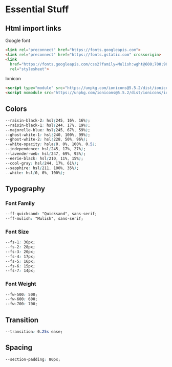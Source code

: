 # Essential Stuff

## Html import links

Google font

``` html
<link rel="preconnect" href="https://fonts.googleapis.com">
<link rel="preconnect" href="https://fonts.gstatic.com" crossorigin>
<link
  href="https://fonts.googleapis.com/css2?family=Mulish:wght@600;700;900&family=Quicksand:wght@400;500;600;700&display=swap"
  rel="stylesheet">
```

Ionicon

``` html
<script type="module" src="https://unpkg.com/ionicons@5.5.2/dist/ionicons/ionicons.esm.js"></script>
<script nomodule src="https://unpkg.com/ionicons@5.5.2/dist/ionicons/ionicons.js"></script>
```

## Colors

``` css
--raisin-black-2: hsl(245, 16%, 16%);
--raisin-black-1: hsl(244, 17%, 19%);
--majorelle-blue: hsl(245, 67%, 59%);
--ghost-white-1: hsl(240, 100%, 99%);
--ghost-white-2: hsl(228, 50%, 96%);
--white-opacity: hsla(0, 0%, 100%, 0.5);
--independence: hsl(245, 17%, 27%);
--lavender-web: hsl(247, 69%, 95%);
--eerie-black: hsl(210, 11%, 15%);
--cool-gray: hsl(244, 17%, 61%);
--sapphire: hsl(211, 100%, 35%);
--white: hsl(0, 0%, 100%);
```

## Typography

### Font Family

``` css
--ff-quicksand: "Quicksand", sans-serif;
--ff-mulish: "Mulish", sans-serif;
```

### Font Size

``` css
--fs-1: 36px;
--fs-2: 28px;
--fs-3: 20px;
--fs-4: 17px;
--fs-5: 16px;
--fs-6: 15px;
--fs-7: 14px;
```

### Font Weight

``` css
--fw-500: 500;
--fw-600: 600;
--fw-700: 700;
```

## Transition

``` css
--transition: 0.25s ease;
```

## Spacing

``` css
--section-padding: 80px;
```

